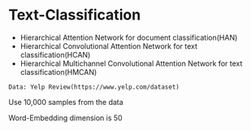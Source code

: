 # Text-Classification

* Hierarchical Attention Network for document classification(HAN)
* Hierarchical Convolutional Attention Network for text classification(HCAN)
* Hierarchical Multichannel Convolutional Attention Network for text classification(HMCAN)

```Data: Yelp Review(https://www.yelp.com/dataset)```

Use 10,000 samples from the data

Word-Embedding dimension is 50
